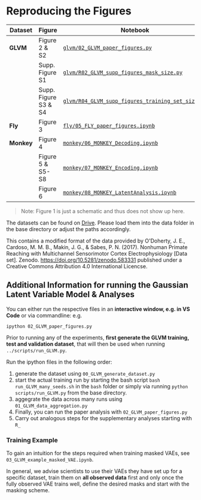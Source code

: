# Reproducing the Figures
| Dataset | Figure | Notebook |
|---------|-------------------|----------|
| **GLVM** | Figure 2 & S2| [`glvm/02_GLVM_paper_figures.py`](glvm/02_GLVM_paper_figures.py) |
| | Supp. Figure S1 | [`glvm/R02_GLVM_supp_figures_mask_size.py`](glvm/R02_GLVM_supp_figures_mask_size.py) |
| | Supp. Figure S3 & S4 | [`glvm/R04_GLVM_supp_figures_training_set_size.py`](glvm/R04_GLVM_supp_figures_training_set_size.py) |
| **Fly** | Figure 3 | [`fly/05_FLY_paper_figures.ipynb`](fly/05_FLY_paper_figures.ipynb) |
| **Monkey** <br> | Figure 4 | [`monkey/06_MONKEY_Decoding.ipynb`](monkey/06_MONKEY_Decoding.ipynb) |
| | Figure 5 & S5-S8| [`monkey/07_MONKEY_Encoding.ipynb`](monkey/07_MONKEY_Encoding.ipynb) |
| | Figure 6 | [`monkey/08_MONKEY_LatentAnalysis.ipynb`](monkey/08_MONKEY_LatentAnalysis.ipynb) |


> Note: Figure 1 is just a schematic and thus does not show up here. 

The datasets can be found on [Drive](https://drive.google.com/drive/folders/1Hi9xBGF2itas_agyhaQHW1yF5bvl-CHA?usp=sharing). Please load them into the data folder in the base directory or adjust the paths accordingly. 

This contains a modified format of the data provided by 
O'Doherty, J. E., Cardoso, M. M. B., Makin, J. G., & Sabes, P. N. (2017). Nonhuman Primate Reaching with Multichannel Sensorimotor Cortex Electrophysiology [Data set]. Zenodo. https://doi.org/10.5281/zenodo.583331 published under a Creative Commons Attribution 4.0 International Licencse. 


## Additional Information for running the Gaussian Latent Variable Model & Analyses 


You can either run the respective files in an **interactive window, e.g. in VS Code** or via commandline: e.g.

```
ipython 02_GLVM_paper_figures.py
```

Prior to running any of the experiments, **first generate the GLVM training, test and validation dataset**, that will then be used when running `../scripts/run_GLVM.py`.

Run the ipython files in the following order:

1. generate the dataset using `00_GLVM_generate_dataset.py`
2. start the actual training run by starting the bash script  `bash run_GLVM_many_seeds.sh` in the `bash` folder or simply via running 
`python scripts/run_GLVM.py` from the base directory.
3. aggegrate the data across many runs using `01_GLVM_data_aggregation.py`
4. Finally, you can run the paper analysis with `02_GLVM_paper_figures.py`
5. Carry out analogous steps for the supplementary analyses starting with `R_`



### Training Example
To gain an intuition for the steps required when training masked VAEs, see `03_GLVM_example_masked_VAE.ipynb`. 

In general, we advise scientists to use their VAEs they have set up for a specific dataset, train them on **all observed data** first and only once the fully observed VAE trains well, define the desired masks and start with the masking scheme. 



